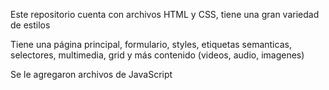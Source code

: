 Este repositorio cuenta con archivos HTML y CSS, tiene una gran variedad de estilos

Tiene una página principal, formulario, styles, etiquetas semanticas, selectores, multimedia, grid y más contenido (videos, audio, imagenes)

Se le agregaron archivos de JavaScript


